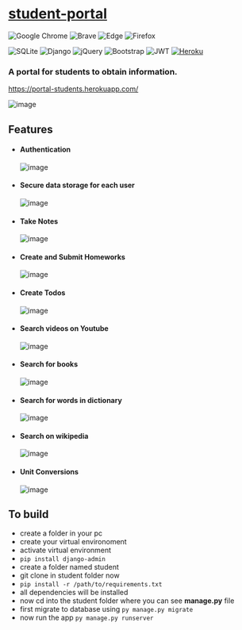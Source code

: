 # [student-portal](https://portal-students.herokuapp.com/)
![Google Chrome](https://img.shields.io/badge/Google%20Chrome-4285F4?style=for-the-badge&logo=GoogleChrome&logoColor=white) ![Brave](https://img.shields.io/badge/Brave-FB542B?style=for-the-badge&logo=Brave&logoColor=white) ![Edge](https://img.shields.io/badge/Edge-0078D7?style=for-the-badge&logo=Microsoft-edge&logoColor=white) ![Firefox](https://img.shields.io/badge/Firefox-FF7139?style=for-the-badge&logo=Firefox-Browser&logoColor=white)  

![SQLite](https://img.shields.io/badge/sqlite-%2307405e.svg?style=for-the-badge&logo=sqlite&logoColor=white) ![Django](https://img.shields.io/badge/django-%23092E20.svg?style=for-the-badge&logo=django&logoColor=white) ![jQuery](https://img.shields.io/badge/jquery-%230769AD.svg?style=for-the-badge&logo=jquery&logoColor=white) ![Bootstrap](https://img.shields.io/badge/bootstrap-%23563D7C.svg?style=for-the-badge&logo=bootstrap&logoColor=white) ![JWT](https://img.shields.io/badge/JWT-black?style=for-the-badge&logo=JSON%20web%20tokens) 
[![Heroku](https://img.shields.io/badge/heroku-%23430098.svg?style=for-the-badge&logo=heroku&logoColor=white)](https://portal-students.herokuapp.com/)

### A portal for students to obtain information.

https://portal-students.herokuapp.com/

![image](https://user-images.githubusercontent.com/60225218/174467612-6ea77328-2213-4bb2-aa15-6f531d31744d.png)

## Features
- #### Authentication
  ![image](https://user-images.githubusercontent.com/60225218/174468605-ecc3369b-2d55-4d85-a446-837a02371cb9.png)
- #### Secure data storage for each user
  ![image](https://user-images.githubusercontent.com/60225218/174468636-2ba59057-b98e-40e1-bc8d-bdf3fd8042da.png)
- #### Take Notes
  ![image](https://user-images.githubusercontent.com/60225218/174467737-48e7698b-5ebf-4ff3-a8f7-8c7dfd884ba0.png)
- #### Create and Submit Homeworks
  ![image](https://user-images.githubusercontent.com/60225218/174468661-5a2f2206-4916-48bb-97be-0ce27b9e39e6.png)
- #### Create Todos
  ![image](https://user-images.githubusercontent.com/60225218/174468675-30e2a000-94ed-4730-8394-da2db52da169.png)
- #### Search videos on Youtube
  ![image](https://user-images.githubusercontent.com/60225218/174467768-ac510f28-06f6-4365-af5b-7d213f52c402.png)
- #### Search for books
  ![image](https://user-images.githubusercontent.com/60225218/174467785-1da5592c-da1d-4c8b-980c-11ca4a673aeb.png)
- #### Search for words in dictionary
  ![image](https://user-images.githubusercontent.com/60225218/174468505-378c4233-21d9-4a4b-b720-59f39abebf74.png)
- #### Search on wikipedia
  ![image](https://user-images.githubusercontent.com/60225218/174468527-95b198fb-5fc5-465a-894a-5fcd1a1022b8.png)
- #### Unit Conversions
  ![image](https://user-images.githubusercontent.com/60225218/174468546-4435472b-961c-4d7c-815d-032419f4518e.png)

## To build
- create a folder in your pc
- create your virtual environoment
- activate virtual environment
- `pip install django-admin`
- create a folder named student
- git clone in student folder now
- `pip install -r /path/to/requirements.txt`
- all dependencies will be installed
- now cd into the student folder where you can see __manage.py__ file
- first migrate to database using `py manage.py migrate`
- now run the app `py manage.py runserver`
